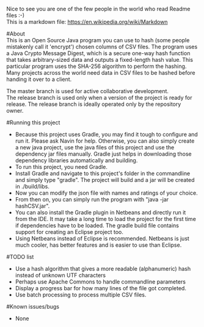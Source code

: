 Nice to see you are one of the few people in the world who read Readme files :-)  
This is a markdown file: https://en.wikipedia.org/wiki/Markdown  

#About  
This is an Open Source Java program you can use to hash (some people mistakenly call it 'encrypt') chosen columns of CSV files.
The program uses a Java Crypto Message Digest, which is a secure one-way hash function that takes arbitrary-sized data and outputs a fixed-length hash value.
This particular program uses the SHA-256 algorithm to perform the hashing.
Many projects across the world need data in CSV files to be hashed before handing it over to a client.

The master branch is used for active collaborative development.   
The release branch is used only when a version of the project is ready for release. The release branch is ideally operated only by the repository owner.  
  
#Running this project  
* Because this project uses Gradle, you may find it tough to configure and run it. Please ask Navin for help. Otherwise, you can also simply create a new java project, use the java files of this project and use the dependency jar files manually. Gradle just helps in downloading those dependency libraries automatically and building.
* To run this project, you need Gradle.   
* Install Gradle and navigate to this project's folder in the commandline and simply type "gradle". The project will build and a jar will be created in ./build/libs.  
* Now you can modify the json file with names and ratings of your choice.  
* From then on, you can simply run the program with "java -jar hashCSV.jar".  
* You can also install the Gradle plugin in Netbeans and directly run it from the IDE. It may take a long time to load the project for the first time if dependencies have to be loaded. The gradle build file contains support for creating an Eclipse project too.   
* Using Netbeans instead of Eclipse is recommended. Netbeans is just much cooler, has better features and is easier to use than Eclipse.  
  
#TODO list  
* Use a hash algorithm that gives a more readable (alphanumeric) hash instead of unknown UTF characters
* Perhaps use Apache Commons to handle commandline parameters
* Display a progress bar for how many lines of the file got completed.
* Use batch processing to process multiple CSV files.
  
#Known issues/bugs  
* None


